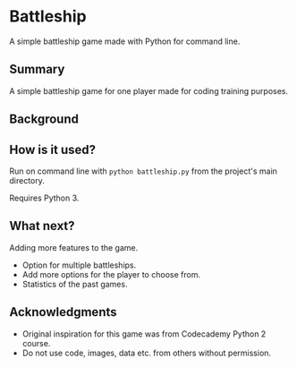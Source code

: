 # Battleship

A simple battleship game made with Python for command line.

## Summary

A simple battleship game for one player made for coding training purposes.

## Background



## How is it used?

Run on command line with ``python battleship.py`` from the project's main directory.

Requires Python 3.

## What next?

Adding more features to the game.
* Option for multiple battleships.
* Add more options for the player to choose from.
* Statistics of the past games.

## Acknowledgments

* Original inspiration for this game was from Codecademy Python 2 course.
* Do not use code, images, data etc. from others without permission.
